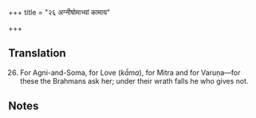 +++
title = "२६ अग्नीषोमाभ्यां कामाय"

+++
## Translation
26. For Agni-and-Soma, for Love (*kā́ma*), for Mitra and for Varuṇa—for  
these the Brahmans ask her; under their wrath falls he who gives not.

## Notes

